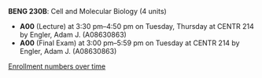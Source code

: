 **BENG 230B**: Cell and Molecular Biology (4 units)

- **A00** (Lecture) at 3:30 pm–4:50 pm on Tuesday, Thursday at CENTR 214 by Engler, Adam J. (A08630863)
- **A00** (Final Exam) at 3:00 pm–5:59 pm on Tuesday at CENTR 214 by Engler, Adam J. (A08630863)

[Enrollment numbers over time](./BENG230B.tsv)
